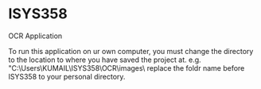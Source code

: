# ISYS358
OCR Application

To run this application on ur own computer, you must change the directory to the location to where you have saved the project at. e.g. "C:\\Users\\KUMAIL\\ISYS358\\OCR\\images\\ 
replace the foldr name before ISYS358 to your personal directory.